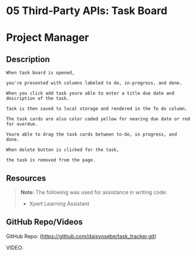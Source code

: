 # 05 Third-Party APIs: Task Board


# Project Manager
## Description
```
When task board is opened, 

you're presented with columns labeled to do, in-progress, and done. 

When you click add task youre able to enter a title due date and description of the task. 

Task is then saved to local storage and rendered in the To do column.

The task cards are also color coded yellow for nearing due date or red for overdue.  

Youre able to drag the task cards between to-do, in progress, and done. 

When delete button is clicked for the task, 

the task is removed from the page. 

```

## Resources

> **Note**: The following was used for assistance in writing code:
>
> * Xpert Learning Assistant 
>


## GitHub Repo/Videos
GitHub Repo: (https://github.com/daisyosebe/task_tracker.git)

VIDEO: 






